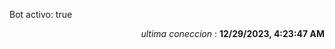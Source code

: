 <p>Bot activo: true</p>
<p align="right"><i>ultima coneccion</i> : <b>12/29/2023, 4:23:47 AM</b></p>
